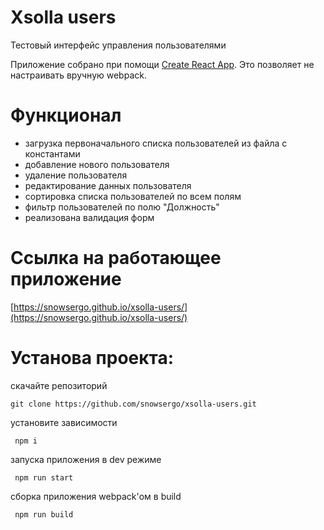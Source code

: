 # Xsolla users

Тестовый интерфейc управления пользователями

Приложение собрано при помощи [Create React App](https://github.com/facebook/create-react-app).
Это позволяет не настраивать вручную webpack.

# Функционал

- загрузка первоначального списка пользователей из файла с константами
- добавление нового пользователя
- удаление пользователя
- редактирование данных пользователя
- сортировка списка пользователей по всем полям
- фильтр пользователей по полю "Должность"
- реализована валидация форм

# Ссылка на работающее приложение

[https://snowsergo.github.io/xsolla-users/](https://snowsergo.github.io/xsolla-users/)

# Установа проекта:

скачайте репозиторий

```
git clone https://github.com/snowsergo/xsolla-users.git
```

установите зависимости

```
 npm i
```

запуска приложения в dev режиме

```
 npm run start
```

сборка приложения webpack'ом в build

```
 npm run build
```
